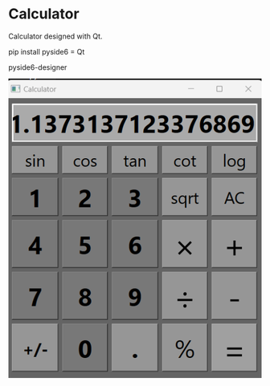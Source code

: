 # Calculator

Calculator designed with Qt.

pip install pyside6 = Qt

pyside6-designer

![calc](https://raw.githubusercontent.com/Farokhlagha/PyGUI/main/PyGUI17_Calculator/calc.png)
